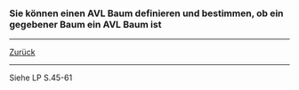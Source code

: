 ### Sie können einen AVL Baum definieren und bestimmen, ob ein gegebener Baum ein AVL Baum ist

---

[Zurück](700datenstrukturen.md)

---
Siehe LP S.45-61
